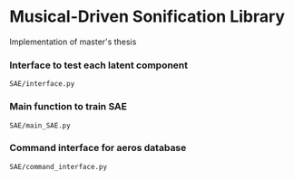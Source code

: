 # Musical-Driven Sonification Library
Implementation of master's thesis

### Interface to test each latent component

`SAE/interface.py`

### Main function to train SAE

`SAE/main_SAE.py`

### Command interface for aeros database

`SAE/command_interface.py`
